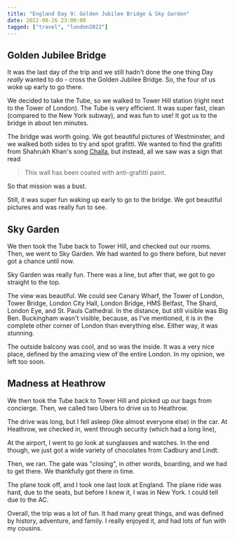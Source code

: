 ```yaml
---
title: "England Day 9: Golden Jubilee Bridge & Sky Garden"
date: 2022-08-26 23:00:00
tagged: ["travel", "london2022"]
---
```


## Golden Jubilee Bridge
It was the last day of the trip and we still hadn't done the one thing Day _really_ wanted to do - cross the Golden Jubilee Bridge. So, the four of us woke up early to go there.

We decided to take the Tube, so we walked to Tower Hill station (right next to the Tower of London). The Tube is very efficient. It was super fast, clean (compared to the New York subway), and was fun to use! It got us to the bridge in about ten minutes.

The bridge was worth going. We got beautiful pictures of Westminster, and we walked both sides to try and spot grafitti. We wanted to find the grafitti from Shahrukh Khan's song [Challa](https://www.youtube.com/watch?v=9a4izd3Rvdw&themeRefresh=1), but instead, all we saw was a sign that read 

<blockquote class="blockquote text-center">
This wall has been coated with anti-grafitti paint.
</blockquote>

So that mission was a bust.

Still, it was super fun waking up early to go to the bridge. We got beautiful pictures and was really fun to see.

## Sky Garden
We then took the Tube back to Tower Hill, and checked out our rooms.
Then, we went to Sky Garden. We had wanted to go there before, but never got a chance until now.

Sky Garden was really fun. There was a line, but after that, we got to go straight to the top.

The view was beautiful. We could see Canary Wharf, the Tower of London, Tower Bridge, London City Hall, London Bridge, HMS Belfast, The Shard, London Eye, and St. Pauls Cathedral. In the distance, but still visible was Big Ben. Buckingham wasn't visible, because, as I've mentioned, it is in the complete other corner of London than everything else. Either way, it was stunning.

The outside balcony was cool, and so was the inside. It was a very nice place, defined by the amazing view of the entire London. In my opinion, we left too soon.

## Madness at Heathrow
We then took the Tube back to Tower Hill and picked up our bags from concierge. Then, we called two Ubers to drive us to Heathrow. 

The drive was long, but I fell asleep (like almost everyone else) in the car. At Heathrow, we checked in, went through security (which had a long line), 

At the airport, I went to go look at sunglasses and watches. In the end though, we just got a wide variety of chocolates from Cadbury and Lindt.

Then, we ran. The gate was "closing", in other words, boarding, and we had to get there. We thankfully got there in time.

The plane took off, and I took one last look at England. The plane ride was hard, due to the seats, but before I knew it, I was in New York. I could tell due to the AC.

Overall, the trip was a lot of fun. It had many great things, and was defined by history, adventure, and family. I really enjoyed it, and had lots of fun with my cousins.